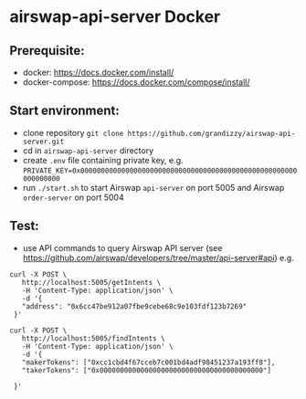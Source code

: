 # airswap-api-server Docker

## Prerequisite:
- docker: https://docs.docker.com/install/
- docker-compose: https://docs.docker.com/compose/install/

## Start environment:
- clone repository `git clone https://github.com/grandizzy/airswap-api-server.git`
- cd in `airswap-api-server` directory
- create `.env` file containing private key, e.g.  
`PRIVATE_KEY=0x00000000000000000000000000000000000000000000000000000000000000`
- run `./start.sh` to start Airswap `api-server` on port 5005 and Airswap `order-server` on port 5004

## Test:
- use API commands to query Airswap API server (see https://github.com/airswap/developers/tree/master/api-server#api) e.g.
```
curl -X POST \
   http://localhost:5005/getIntents \
   -H 'Content-Type: application/json' \
   -d '{
   "address": "0x6cc47be912a07fbe9cebe68c9e103fdf123b7269"
 }'
```

```
curl -X POST \
   http://localhost:5005/findIntents \
   -H 'Content-Type: application/json' \
   -d '{
   "makerTokens": ["0xcc1cbd4f67cceb7c001bd4adf98451237a193ff8"],
   "takerTokens": ["0x0000000000000000000000000000000000000000"]

 }'
```